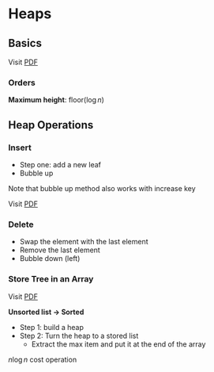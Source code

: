 # Heaps

## Basics

Visit [PDF](CS2040_12.TreesandHeaps.pdf#page=112)

### Orders

**Maximum height**: floor($\log n$)

## Heap Operations

### Insert

- Step one: add a new leaf 
- Bubble up

Note that bubble up method also works with increase key

Visit [PDF](CS2040_12.TreesandHeaps.pdf#page=125)

### Delete

- Swap the element with the last element
- Remove the last element
- Bubble down (left)

### Store Tree in an Array

Visit [PDF](CS2040_12.TreesandHeaps.pdf#page=160)

**Unsorted list -> Sorted**

- Step 1: build a heap
- Step 2: Turn the heap to a stored list
	- Extract the max item and put it at the end of the array

$n\log n$ cost operation
